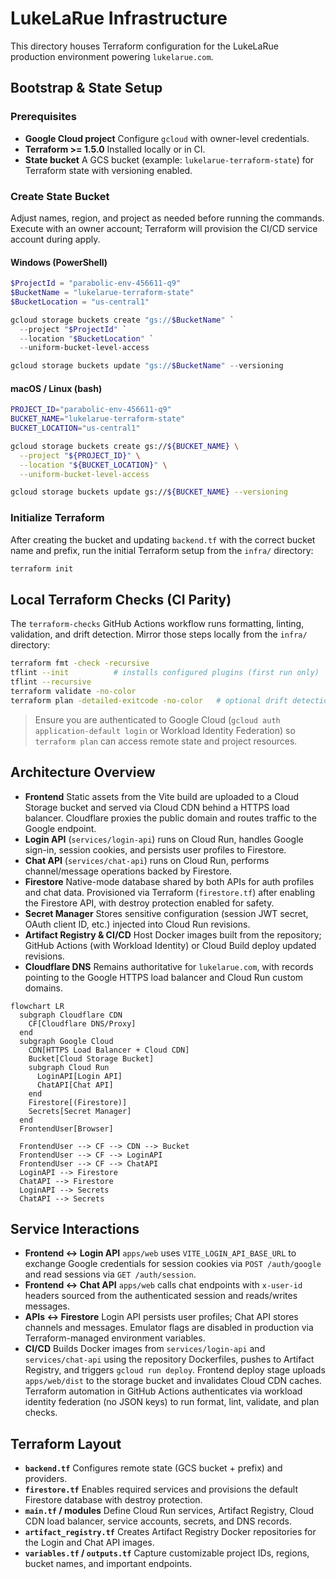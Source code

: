 # LukeLaRue Infrastructure

This directory houses Terraform configuration for the LukeLaRue production environment powering `lukelarue.com`.

## Bootstrap & State Setup

### Prerequisites
- **Google Cloud project** Configure `gcloud` with owner-level credentials.
- **Terraform >= 1.5.0** Installed locally or in CI.
- **State bucket** A GCS bucket (example: `lukelarue-terraform-state`) for Terraform state with versioning enabled.

### Create State Bucket
Adjust names, region, and project as needed before running the commands. Execute with an owner account; Terraform will provision the CI/CD service account during apply.

#### Windows (PowerShell)
```powershell
$ProjectId = "parabolic-env-456611-q9"
$BucketName = "lukelarue-terraform-state"
$BucketLocation = "us-central1"

gcloud storage buckets create "gs://$BucketName" `
  --project "$ProjectId" `
  --location "$BucketLocation" `
  --uniform-bucket-level-access

gcloud storage buckets update "gs://$BucketName" --versioning
```

#### macOS / Linux (bash)
```bash
PROJECT_ID="parabolic-env-456611-q9"
BUCKET_NAME="lukelarue-terraform-state"
BUCKET_LOCATION="us-central1"

gcloud storage buckets create gs://${BUCKET_NAME} \
  --project "${PROJECT_ID}" \
  --location "${BUCKET_LOCATION}" \
  --uniform-bucket-level-access

gcloud storage buckets update gs://${BUCKET_NAME} --versioning
```

### Initialize Terraform
After creating the bucket and updating `backend.tf` with the correct bucket name and prefix, run the initial Terraform setup from the `infra/` directory:

```bash
terraform init
```

## Local Terraform Checks (CI Parity)

The `terraform-checks` GitHub Actions workflow runs formatting, linting, validation, and drift detection. Mirror those steps locally from the `infra/` directory:

```bash
terraform fmt -check -recursive
tflint --init          # installs configured plugins (first run only)
tflint --recursive
terraform validate -no-color
terraform plan -detailed-exitcode -no-color   # optional drift detection
```

> Ensure you are authenticated to Google Cloud (`gcloud auth application-default login` or Workload Identity Federation) so `terraform plan` can access remote state and project resources.

## Architecture Overview
- **Frontend** Static assets from the Vite build are uploaded to a Cloud Storage bucket and served via Cloud CDN behind a HTTPS load balancer. Cloudflare proxies the public domain and routes traffic to the Google endpoint.
- **Login API** (`services/login-api`) runs on Cloud Run, handles Google sign-in, session cookies, and persists user profiles to Firestore.
- **Chat API** (`services/chat-api`) runs on Cloud Run, performs channel/message operations backed by Firestore.
- **Firestore** Native-mode database shared by both APIs for auth profiles and chat data. Provisioned via Terraform (`firestore.tf`) after enabling the Firestore API, with destroy protection enabled for safety.
- **Secret Manager** Stores sensitive configuration (session JWT secret, OAuth client ID, etc.) injected into Cloud Run revisions.
- **Artifact Registry & CI/CD** Host Docker images built from the repository; GitHub Actions (with Workload Identity) or Cloud Build deploy updated revisions.
- **Cloudflare DNS** Remains authoritative for `lukelarue.com`, with records pointing to the Google HTTPS load balancer and Cloud Run custom domains.

```mermaid
flowchart LR
  subgraph Cloudflare CDN
    CF[Cloudflare DNS/Proxy]
  end
  subgraph Google Cloud
    CDN[HTTPS Load Balancer + Cloud CDN]
    Bucket[Cloud Storage Bucket]
    subgraph Cloud Run
      LoginAPI[Login API]
      ChatAPI[Chat API]
    end
    Firestore[(Firestore)]
    Secrets[Secret Manager]
  end
  FrontendUser[Browser]

  FrontendUser --> CF --> CDN --> Bucket
  FrontendUser --> CF --> LoginAPI
  FrontendUser --> CF --> ChatAPI
  LoginAPI --> Firestore
  ChatAPI --> Firestore
  LoginAPI --> Secrets
  ChatAPI --> Secrets
```

## Service Interactions
- **Frontend ↔ Login API** `apps/web` uses `VITE_LOGIN_API_BASE_URL` to exchange Google credentials for session cookies via `POST /auth/google` and read sessions via `GET /auth/session`.
- **Frontend ↔ Chat API** `apps/web` calls chat endpoints with `x-user-id` headers sourced from the authenticated session and reads/writes messages.
- **APIs ↔ Firestore** Login API persists user profiles; Chat API stores channels and messages. Emulator flags are disabled in production via Terraform-managed environment variables.
- **CI/CD** Builds Docker images from `services/login-api` and `services/chat-api` using the repository Dockerfiles, pushes to Artifact Registry, and triggers `gcloud run deploy`. Frontend deploy stage uploads `apps/web/dist` to the storage bucket and invalidates Cloud CDN caches. Terraform automation in GitHub Actions authenticates via workload identity federation (no JSON keys) to run format, lint, validate, and plan checks.

## Terraform Layout
- **`backend.tf`** Configures remote state (GCS bucket + prefix) and providers.
- **`firestore.tf`** Enables required services and provisions the default Firestore database with destroy protection.
- **`main.tf` / modules** Define Cloud Run services, Artifact Registry, Cloud CDN load balancer, service accounts, secrets, and DNS records.
- **`artifact_registry.tf`** Creates Artifact Registry Docker repositories for the Login and Chat API images.
- **`variables.tf` / `outputs.tf`** Capture customizable project IDs, regions, bucket names, and important endpoints.
